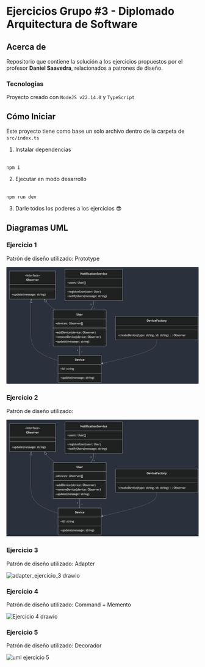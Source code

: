 # Ejercicios Grupo #3 - Diplomado Arquitectura de Software

  

## Acerca de

  

Repositorio que contiene la solución a los ejercicios propuestos por el profesor **Daniel Saavedra**, relacionados a patrones de diseño.

  

### Tecnologías

  

Proyecto creado con `NodeJS v22.14.0` y `TypeScript`

  

## Cómo Iniciar

  

Este proyecto tiene como base un solo archivo dentro de la carpeta de `src/index.ts`

  

1. Instalar dependencias

  

```

npm i

```

  

2. Ejecutar en modo desarrollo 

  

```

npm run dev

```

  

3. Darle todos los poderes a los ejercicios 😎

  

## Diagramas UML

### Ejercicio 1
Patrón de diseño utilizado: Prototype

![adapter_ejercicio_3 drawio](https://github.com/wforeros/grupo-3-patrones-de-diseno-diplomado-arq-2025/blob/master/src/exercise_2/diagram.PNG)


### Ejercicio 2

Patrón de diseño utilizado: 

![adapter_ejercicio_3 drawio](https://github.com/wforeros/grupo-3-patrones-de-diseno-diplomado-arq-2025/blob/master/src/exercise_2/diagram.PNG)
  
### Ejercicio 3

  Patrón de diseño utilizado: Adapter

![adapter_ejercicio_3 drawio](https://github.com/user-attachments/assets/0c6ddd9c-6c52-48d9-bf23-a2dc494b6361)

  
  

### Ejercicio 4

  Patrón de diseño utilizado: Command + Memento

![Ejercicio 4 drawio](https://github.com/user-attachments/assets/00f23f97-41f6-4b75-8ee2-3b5d998b986e)

  

### Ejercicio 5
Patrón de diseño utilizado: Decorador

![uml ejercicio 5](https://github.com/user-attachments/assets/1e02ffc0-7899-4e49-a724-97fd0f57ab4e)
